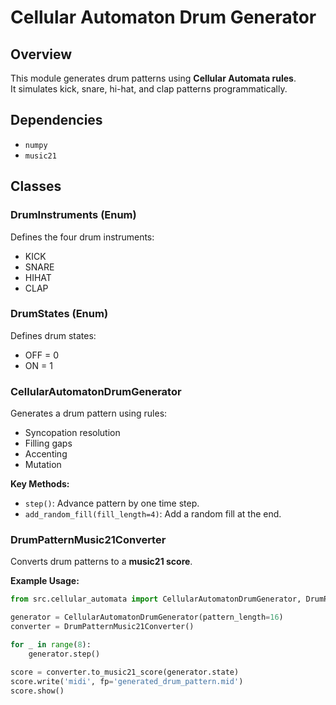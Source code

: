 # Cellular Automaton Drum Generator

## Overview
This module generates drum patterns using **Cellular Automata rules**.  
It simulates kick, snare, hi-hat, and clap patterns programmatically.

## Dependencies
- `numpy`
- `music21`

## Classes

### DrumInstruments (Enum)
Defines the four drum instruments:
- KICK
- SNARE
- HIHAT
- CLAP

### DrumStates (Enum)
Defines drum states:
- OFF = 0
- ON = 1

### CellularAutomatonDrumGenerator
Generates a drum pattern using rules:
- Syncopation resolution
- Filling gaps
- Accenting
- Mutation

**Key Methods:**
- `step()`: Advance pattern by one time step.
- `add_random_fill(fill_length=4)`: Add a random fill at the end.

### DrumPatternMusic21Converter
Converts drum patterns to a **music21 score**.

**Example Usage:**
```python
from src.cellular_automata import CellularAutomatonDrumGenerator, DrumPatternMusic21Converter

generator = CellularAutomatonDrumGenerator(pattern_length=16)
converter = DrumPatternMusic21Converter()

for _ in range(8):
    generator.step()

score = converter.to_music21_score(generator.state)
score.write('midi', fp='generated_drum_pattern.mid')
score.show()
